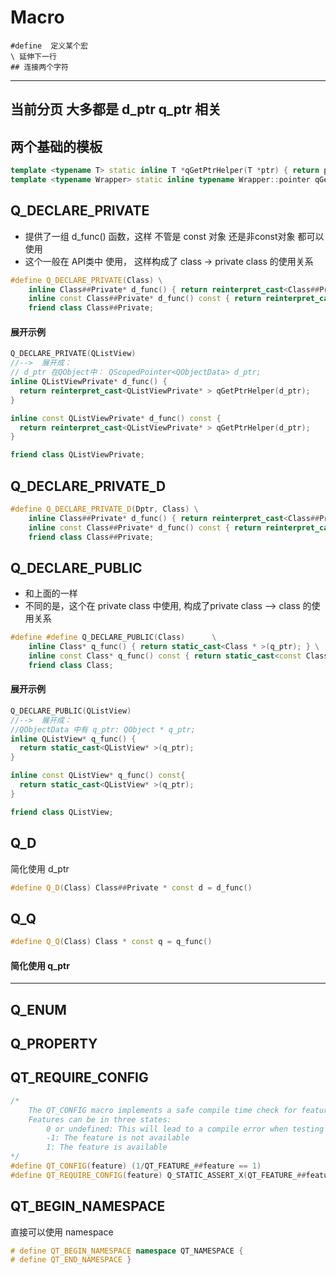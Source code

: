 # Macro
```
#define  定义某个宏
\ 延伸下一行
## 连接两个字符
```
---
## 当前分页 大多都是 d_ptr q_ptr 相关

## 两个基础的模板
```C++
template <typename T> static inline T *qGetPtrHelper(T *ptr) { return ptr; }
template <typename Wrapper> static inline typename Wrapper::pointer qGetPtrHelper(const Wrapper &p) { return p.data(); }
```

## Q_DECLARE_PRIVATE
* 提供了一组 d_func() 函数，这样 不管是 const 对象 还是非const对象 都可以使用
* 这个一般在 API类中 使用， 这样构成了 class -> private class 的使用关系

```C++
#define Q_DECLARE_PRIVATE(Class) \
    inline Class##Private* d_func() { return reinterpret_cast<Class##Private * >(qGetPtrHelper(d_ptr)); } \
    inline const Class##Private* d_func() const { return reinterpret_cast<const Class##Private * >(qGetPtrHelper(d_ptr)); } \
    friend class Class##Private;
```

#### 展开示例
```C++
Q_DECLARE_PRIVATE(QListView)
//-->  展开成：
// d_ptr 在QObject中： QScopedPointer<QObjectData> d_ptr;
inline QListViewPrivate* d_func() {
  return reinterpret_cast<QListViewPrivate* > qGetPtrHelper(d_ptr);
}

inline const QListViewPrivate* d_func() const {
  return reinterpret_cast<QListViewPrivate* > qGetPtrHelper(d_ptr);
}

friend class QListViewPrivate;
```


## Q_DECLARE_PRIVATE_D
```C++
#define Q_DECLARE_PRIVATE_D(Dptr, Class) \
    inline Class##Private* d_func() { return reinterpret_cast<Class##Private * >(Dptr); } \
    inline const Class##Private* d_func() const { return reinterpret_cast<const Class##Private * >(Dptr); } \
    friend class Class##Private;
```


## Q_DECLARE_PUBLIC
* 和上面的一样
* 不同的是，这个在 private class 中使用, 构成了private class --> class 的使用关系

```C++
#define #define Q_DECLARE_PUBLIC(Class)      \
    inline Class* q_func() { return static_cast<Class * >(q_ptr); } \
    inline const Class* q_func() const { return static_cast<const Class * >(q_ptr); } \
    friend class Class;
```
#### 展开示例
```C++
Q_DECLARE_PUBLIC(QListView)
//-->  展开成：
//QObjectData 中有 q_ptr: QObject * q_ptr;
inline QListView* q_func() {
  return static_cast<QListView* >(q_ptr);
}

inline const QListView* q_func() const{
  return static_cast<QListView* >(q_ptr);
}

friend class QListView;
```

## Q_D
简化使用 d_ptr
```C++
#define Q_D(Class) Class##Private * const d = d_func()
```
####


## Q_Q
```C++
#define Q_Q(Class) Class * const q = q_func()
```
#### 简化使用 q_ptr
---

## Q_ENUM

## Q_PROPERTY

## QT_REQUIRE_CONFIG
```C++
/*
    The QT_CONFIG macro implements a safe compile time check for features of Qt.
    Features can be in three states:
        0 or undefined: This will lead to a compile error when testing for it
        -1: The feature is not available
        1: The feature is available
*/
#define QT_CONFIG(feature) (1/QT_FEATURE_##feature == 1)
#define QT_REQUIRE_CONFIG(feature) Q_STATIC_ASSERT_X(QT_FEATURE_##feature == 1, "Required feature " #feature " for file " __FILE__ " not available.")
```

##

## QT_BEGIN_NAMESPACE
直接可以使用 namespace
```C++
# define QT_BEGIN_NAMESPACE namespace QT_NAMESPACE {
# define QT_END_NAMESPACE }
```
